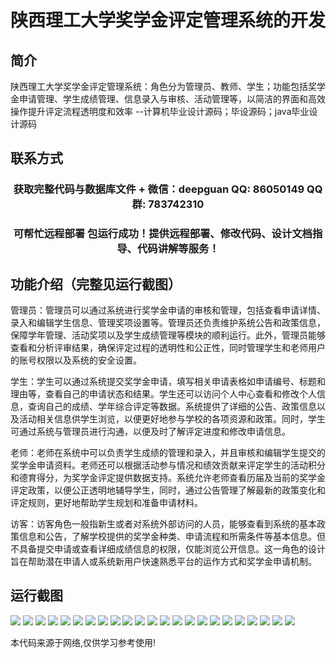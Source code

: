 <p><h1 align="center">陕西理工大学奖学金评定管理系统的开发</h1></p>

## 简介
陕西理工大学奖学金评定管理系统：角色分为管理员、教师、学生；功能包括奖学金申请管理、学生成绩管理、信息录入与审核、活动管理等，以简洁的界面和高效操作提升评定流程透明度和效率    --计算机毕业设计源码；毕设源码；java毕业设计源码


## 联系方式
<p><h3 align="center">获取完整代码与数据库文件 + 微信：deepguan QQ: 86050149 QQ群: 783742310</h3></p>
<p><h3 align="center">可帮忙远程部署 包运行成功！提供远程部署、修改代码、设计文档指导、代码讲解等服务！</h3></p>

## 功能介绍（完整见运行截图）
管理员：管理员可以通过系统进行奖学金申请的审核和管理，包括查看申请详情、录入和编辑学生信息、管理奖项设置等。管理员还负责维护系统公告和政策信息，保障学年管理、活动奖项以及学生成绩管理等模块的顺利运行。此外，管理员能够查看和分析评审结果，确保评定过程的透明性和公正性，同时管理学生和老师用户的账号权限以及系统的安全设置。

学生：学生可以通过系统提交奖学金申请，填写相关申请表格如申请编号、标题和理由等，查看自己的申请状态和结果。学生还可以访问个人中心查看和修改个人信息，查询自己的成绩、学年综合评定等数据。系统提供了详细的公告、政策信息以及活动相关信息供学生浏览，以便更好地参与学校的各项资源和政策。同时，学生可通过系统与管理员进行沟通，以便及时了解评定进度和修改申请信息。

老师：老师在系统中可以负责学生成绩的管理和录入，并且审核和编辑学生提交的奖学金申请资料。老师还可以根据活动参与情况和绩效贡献来评定学生的活动积分和德育得分，为奖学金评定提供数据支持。系统允许老师查看历届及当前的奖学金评定政策，以便公正透明地辅导学生，同时，通过公告管理了解最新的政策变化和评定规则，更好地帮助学生规划和准备申请材料。

访客：访客角色一般指新生或者对系统外部访问的人员，能够查看到系统的基本政策信息和公告，了解学校提供的奖学金种类、申请流程和所需条件等基本信息。但不具备提交申请或查看详细成绩信息的权限，仅能浏览公开信息。这一角色的设计旨在帮助潜在申请人或系统新用户快速熟悉平台的运作方式和奖学金申请机制。


## 运行截图
![](img/001.jpg)
![](img/002.jpg)
![](img/003.jpg)
![](img/004.jpg)
![](img/005.jpg)
![](img/006.jpg)
![](img/007.jpg)
![](img/008.jpg)
![](img/009.jpg)
![](img/010.jpg)
![](img/011.jpg)
![](img/012.jpg)
![](img/013.jpg)
![](img/014.jpg)
![](img/015.jpg)
![](img/016.jpg)
![](img/017.jpg)
![](img/018.jpg)
![](img/019.jpg)
![](img/020.jpg)
![](img/021.jpg)
![](img/022.jpg)
![](img/023.jpg)

<p>本代码来源于网络,仅供学习参考使用!</p>
